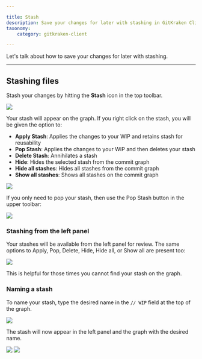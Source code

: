 ```yaml
---

title: Stash
description: Save your changes for later with stashing in GitKraken Client.
taxonomy:
    category: gitkraken-client

---
```


Let's talk about how to save your changes for later with stashing.

***

<a name="stashing-files"></a>

## Stashing files

Stash your changes by hitting the **Stash** icon in the top toolbar.

<img src='/img/documentation/working-with-files/stashing/stash.png' srcset='/img/documentation/working-with-files/stashing/stash@2x.png 2x' class='img-bordered img-responsive center'>

Your stash will appear on the graph. If you right click on the stash, you will be given the option to:

* **Apply Stash**: Applies the changes to your WIP and retains stash for reusability
* **Pop Stash**: Applies the changes to your WIP and then deletes your stash
* **Delete Stash**: Annihilates a stash
* **Hide**: Hides the selected stash from the commit graph
* **Hide all stashes**: Hides all stashes from the commit graph
* **Show all stashes**: Shows all stashes on the commit graph

<img src='/img/documentation/working-with-files/stashing/stash-options.png' srcset='/img/documentation/working-with-files/stashing/stash-options@2x.png 2x' class='img-bordered img-responsive center'>

If you only need to pop your stash, then use the Pop Stash button in the upper toolbar:

<img src='/img/documentation/working-with-files/stashing/pop-stash.png' srcset='/img/documentation/working-with-files/stashing/pop-stash@2x.png 2x' class='img-bordered img-responsive center'>

<a name="stashing-from-the-left-panel"></a>

### Stashing from the left panel

Your stashes will be available from the left panel for review. The same options to Apply, Pop, Delete, Hide, Hide all, or Show all are present too:

<img src='/img/documentation/working-with-files/stashing/stash-left.png' srcset='/img/documentation/working-with-files/stashing/stash-left@2x.png 2x' class='img-bordered img-responsive center'>

This is helpful for those times you cannot find your stash on the graph.

<a name="naming-a-stash"></a>

### Naming a stash

To name your stash, type the desired name in the `// WIP` field at the top of the graph.

<img src='/img/documentation/working-with-files/stashing/custom-stash-wip.png' srcset='/img/documentation/working-with-files/stashing/custom-stash-wip@2x.png 2x' class='img-bordered img-responsive center'>

The stash will now appear in the left panel and the graph with the desired name.

<img src='/img/documentation/working-with-files/stashing/custom-stash-panel.png' srcset='/img/documentation/working-with-files/stashing/custom-stash-panel@2x.png 2x' class='img-bordered img-responsive center'>

<img src='/img/documentation/working-with-files/stashing/custom-stash-graph.png' srcset='/img/documentation/working-with-files/stashing/custom-stash-graph@2x.png 2x' class='img-bordered img-responsive center'>
